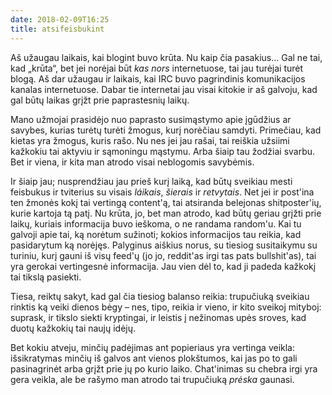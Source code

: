 ```yaml
---
date: 2018-02-09T16:25
title: atsifeisbukint
---
```


Aš užaugau laikais, kai blogint buvo krūta. Nu kaip čia pasakius… Gal ne
tai, kad „krūta“, bet jei norėjai būt _kas nors_ internetuose, tai jau
turėjai turėt blogą. Aš dar užaugau ir laikais, kai IRC buvo pagrindinis
komunikacijos kanalas internetuose. Dabar tie internetai jau visai
kitokie ir aš galvoju, kad gal būtų laikas grįžt prie paprastesnių
laikų.

Mano užmojai prasidėjo nuo paprasto susimąstymo apie įgūdžius ar
savybes, kurias turėtų turėti žmogus, kurį norėčiau samdyti. Primečiau,
kad kietas yra žmogus, kuris rašo. Nu nes jei jau rašai, tai reiškia
užsiimi kažkokiu tai aktyviu ir sąmoningu mąstymu. Arba šiaip tau
žodžiai svarbu. Bet ir viena, ir kita man atrodo visai neblogomis
savybėmis.

Ir šiaip jau; nusprendžiau jau prieš kurį laiką, kad būtų sveikiau mesti
feisbukus ir tviterius su visais _láikais_, _šierais_ ir _retvytais_.
Net jei ir post'ina ten žmonės kokį tai vertingą content'ą, tai
atsiranda belejonas shitposter'ių, kurie kartoja tą patį. Nu krūta, jo,
bet man atrodo, kad būtų geriau grįžti prie laikų, kuriais informacija
buvo ieškoma, o ne randama random'u. Kai tu galvoji apie tai, ką norėtum
sužinoti; kokios informacijos tau reikia, kad pasidarytum ką norėjęs.
Palyginus aiškius norus, su tiesiog susitaikymu su turiniu, kurį gauni
iš visų feed'ų (jo jo, reddit'as irgi tas pats bullshit'as), tai yra
gerokai vertingesnė informacija. Jau vien dėl to, kad ji padeda kažkokį
tai tikslą pasiekti.

Tiesa, reiktų sakyt, kad gal čia tiesiog balanso reikia: trupučiuką
sveikiau rinktis ką veiki dienos bėgy – nes, tipo, reikia ir vieno, ir
kito sveikoj mityboj: suprask, ir tikslo siekti kryptingai, ir leistis
į nežinomas upės sroves, kad duotų kažkokių tai naujų idėjų.

Bet kokiu atveju, minčių padėjimas ant popieriaus yra vertinga veikla:
išsikratymas minčių iš galvos ant vienos plokštumos, kai jas po to gali
pasinagrinėt arba grįžt prie jų po kurio laiko. Chat'inimas su chebra
irgi yra gera veikla, ale be rašymo man atrodo tai trupučiuką _prėska_
gaunasi.
